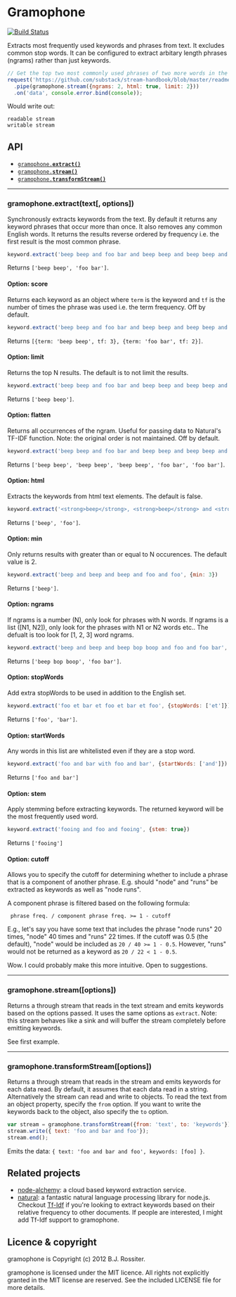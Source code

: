 Gramophone
==========

[![Build Status](https://secure.travis-ci.org/bxjx/gramophone.png?branch=master)](https://travis-ci.org/bxjx/gramophone)

Extracts most frequently used keywords and phrases from text. It excludes
common stop words. It can be configured to extract arbitary length phrases
(ngrams) rather than just keywords.

```js
// Get the top two most commonly used phrases of two more words in the Stream Handbook
request('https://github.com/substack/stream-handbook/blob/master/readme.markdown')
  .pipe(gramophone.stream({ngrams: 2, html: true, limit: 2}))
  .on('data', console.error.bind(console));
```

Would write out:
```
readable stream
writable stream
```

API
---

  * <a href="#extract"><code>gramophone.<b>extract()</b></code></a>
  * <a href="#stream"><code>gramophone.<b>stream()</b></code></a>
  * <a href="#transformStream"><code>gramophone.<b>transformStream()</b></code></a>

--------------------------------------------------------
<a name="extract"></a>
### gramophone.extract(text[, options])

Synchronously extracts keywords from the text. By
default it returns any keyword phrases that occur more than once. It also
removes any common English words. It returns the results reverse ordered by
frequency i.e. the first result is the most common phrase.

```js
keyword.extract('beep beep and foo bar and beep beep and beep beep and foo bar')
```

Returns `['beep beep', 'foo bar']`.

#### Option: score

Returns each keyword as an object where `term` is the keyword and `tf` is the
number of times the phrase was used i.e. the term frequency. Off by default.

```js
keyword.extract('beep beep and foo bar and beep beep and beep beep and foo bar', {score: true})
```

Returns `[{term: 'beep beep', tf: 3}, {term: 'foo bar', tf: 2}]`.

#### Option: limit

Returns the top N results. The default is to not limit the results.

```js
keyword.extract('beep beep and foo bar and beep beep and beep beep and foo bar', {limit: 1})
```

Returns `['beep beep']`.

#### Option: flatten

Returns all occurrences of the ngram. Useful for passing data to Natural's
TF-IDF function. Note: the original order is not maintained. Off by default.

```js
keyword.extract('beep beep and foo bar and beep beep and beep beep and foo bar', {flatten: true})
```

Returns `['beep beep', 'beep beep', 'beep beep', 'foo bar', 'foo bar']`.

#### Option: html

Extracts the keywords from html text elements. The default is false.

```js
keyword.extract('<strong>beep</strong>, <strong>beep</strong> and <strong>foo</strong>', {html: true})
```

Returns `['beep', 'foo']`.

#### Option: min

Only returns results with greater than or equal to N occurences. The default value is 2.

```js
keyword.extract('beep and beep and beep and foo and foo', {min: 3})
```

Returns `['beep']`.

#### Option: ngrams

If ngrams is a number (N), only look for phrases with N words. If ngrams is
a list ([N1, N2]), only look for the phrases with N1 or N2 words etc.. The
defualt is too look for [1, 2, 3] word ngrams.

```js
keyword.extract('beep and beep and beep bop boop and foo and foo bar', {ngrams: [2, 3]})
```

Returns `['beep bop boop', 'foo bar']`.

#### Option: stopWords

Add extra stopWords to be used in addition to the English set.

```js
keyword.extract('foo et bar et foo et bar et foo', {stopWords: ['et']})
```

Returns `['foo', 'bar']`.

#### Option: startWords

Any words in this list are whitelisted even if they are a stop word.

```js
keyword.extract('foo and bar with foo and bar', {startWords: ['and']})
```

Returns `['foo and bar']`

#### Option: stem

Apply stemming before extracting keywords. The returned keyword will be the
most frequently used word.

```js
keyword.extract('fooing and foo and fooing', {stem: true})
```

Returns `['fooing']`

#### Option: cutoff

Allows you to specify the cutoff for determining whether to include a phrase
that is a component of another phrase. E.g. should "node" and "runs" be
extracted as keywords as well as "node runs".

A component phrase is filtered based on the following formula:

` phrase freq. / component phrase freq. >= 1 - cutoff`

E.g., let's say you have some text that includes the phrase "node runs" 20 times,
"node" 40 times and "runs" 22 times. If the cutoff was 0.5 (the default),
"node" would be included as `20 / 40 >= 1 - 0.5`. However, "runs" would not
be returned as a keyword as `20 / 22 < 1 - 0.5`.

Wow. I could probably make this more intuitive. Open to suggestions.

--------------------------------------------------------
<a name="stream"></a>
### gramophone.stream([options])

Returns a through stream that reads in the text stream and emits keywords
based on the options passed. It uses the same options as `extract`. Note: this
stream behaves like a sink and will buffer the stream completely before emitting
keywords.

See first example.

--------------------------------------------------------
<a name="transformStream"></a>
### gramophone.transformStream([options])

Returns a through stream that reads in the stream and emits keywords for each
data read. By default, it assumes that each data read in a string. Alternatively
the stream can read and write to objects. To read
the text from an object property, specify the `from` option. If you want to
write the keywords back to the object, also specify the `to` option.

```js
var stream = gramophone.transformStream({from: 'text', to: 'keywords'});
stream.write({ text: 'foo and bar and foo'});
stream.end();
```

Emits the data: `{ text: 'foo and bar and foo', keywords: [foo] }`.

Related projects
----------------

  * [node-alchemy](https://github.com/framingeinstein/node-alchemy): 
    a cloud based keyword extraction service.
  * [natural](https://github.com/NaturalNode/natural): a fantastic natural
    language processing library for node.js. Checkout
    [Tf-Idf](https://github.com/NaturalNode/natural#tf-idf) if you're looking
    to extract keywords based on their relative frequency to other documents.
    If people are interested, I might add Tf-Idf support to gramophone.

Licence & copyright
-------------------

gramophone is Copyright (c) 2012 B.J. Rossiter.

gramophone is licensed under the MIT licence. All rights not explicitly granted in the MIT license are reserved. See the included LICENSE file for more details.
